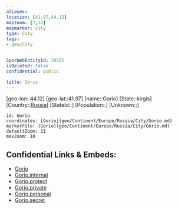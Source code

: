 ```yaml
---
aliases: 
location: [41.97,44.12]
mapzoom: [7,12] 
mapmarker: city 
type: City
tags:
- geo/City


SpocWebEntityId: 30505
isDeleted: false
confidential: public

title: Gorio
---
```

[geo-lon::44.12]
[geo-lat::41.97]
[name::Gorio]
[State::kirgis]
[Country::[Russia](geo/Continent/Europe/Russia.md)]
[StateId::]
[Population::]
[Unknown::]


```leaflet
id: Gorio
coordinates: [Gorio](geo/Continent/Europe/Russia/City/Gorio.md)
markerFile: [Gorio](geo/Continent/Europe/Russia/City/Gorio.md)
defaultZoom: 11 
maxZoom: 18
```


## Confidential Links & Embeds: 
- [Gorio](../../../../../../_public/geo/Continent/Europe/Russia/City/Gorio.md) 
- [Gorio.internal](../../../../../../_internal/geo/Continent/Europe/Russia/City/Gorio.internal.md) 
- [Gorio.protect](../../../../../../_protect/geo/Continent/Europe/Russia/City/Gorio.protect.md) 
- [Gorio.private](../../../../../../_private/geo/Continent/Europe/Russia/City/Gorio.private.md) 
- [Gorio.personal](../../../../../../_personal/geo/Continent/Europe/Russia/City/Gorio.personal.md) 
- [Gorio.secret](../../../../../../_secret/geo/Continent/Europe/Russia/City/Gorio.secret.md) 
